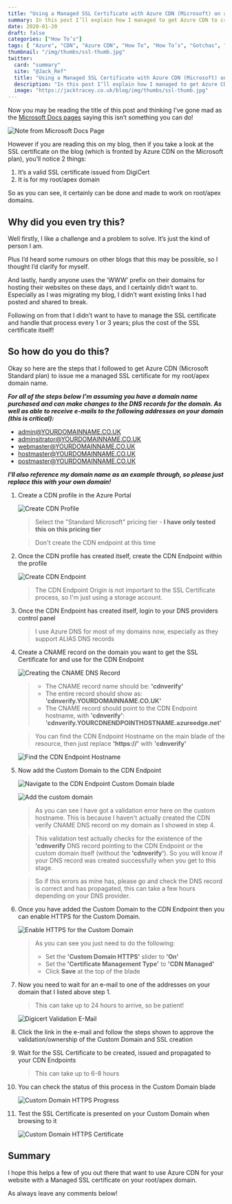 ```yaml
---
title: "Using a Managed SSL Certificate with Azure CDN (Microsoft) on a Root Apex Domain"
summary: In this post I’ll explain how I managed to get Azure CDN to create and manage the SSL certificate for my root apex domain
date: 2020-01-20
draft: false
categories: ["How To’s"]
tags: [ "Azure", "CDN", "Azure CDN", "How To", "How To’s", "Gotchas", "DNS", "Domains", "SSL", "Certificates" ]
thumbnail: "/img/thumbs/ssl-thumb.jpg"
twitter:
  card: "summary"
  site: "@Jack_Ref"
  title: "Using a Managed SSL Certificate with Azure CDN (Microsoft) on a Root/Apex Domain"
  description: "In this post I’ll explain how I managed to get Azure CDN to create and manage the SSL certificate for my root/apex domain"
  image: "https://jacktracey.co.uk/blog/img/thumbs/ssl-thumb.jpg"
---
```


Now you may be reading the title of this post and thinking I’ve gone mad as the [Microsoft Docs pages](https://docs.microsoft.com/en-us/azure/cdn/cdn-custom-ssl?tabs=option-1-default-enable-https-with-a-cdn-managed-certificate#prerequisites) saying this isn’t something you can do!

![Note from Microsoft Docs Page](/img/az-cdn-root-ssl-1.png)

However if you are reading this on my blog, then if you take a look at the SSL certificate on the blog (which is fronted by Azure CDN on the Microsoft plan), you’ll notice 2 things:

1. It’s a valid SSL certificate issued from DigiCert
2. It is for my root/apex domain

So as you can see, it certainly can be done and made to work on root/apex domains. 

## Why did you even try this?

Well firstly, I like a challenge and a problem to solve. It’s just the kind of person I am. 

Plus I’d heard some rumours on other blogs that this may be possible, so I thought I’d clarify for myself. 

And lastly, hardly anyone uses the ‘WWW’ prefix on their domains for hosting their websites on these days, and I certainly didn’t want to. Especially as I was migrating my blog, I didn’t want existing links I had posted and shared to break. 

Following on from that I didn’t want to have to manage the SSL certificate and handle that process every 1 or 3 years; plus the cost of the SSL certificate itself!

## So how do you do this?

Okay so here are the steps that I followed to get Azure CDN (Microsoft Standard plan) to issue me a managed SSL certificate for my root/apex domain name. 

***For all of the steps below I'm assuming you have a domain name purchased and can make changes to the DNS records for the domain. As well as able to receive e-mails to the following addresses on your domain (this is critical):***
- admin@YOURDOMAINNAME.CO.UK
- adminsitrator@YOURDOMAINNAME.CO.UK
- webmaster@YOURDOMAINNAME.CO.UK
- hostmaster@YOURDOMAINNAME.CO.UK
- postmaster@YOURDOMAINNAME.CO.UK

***I'll also reference my domain name as an example through, so please just replace this with your own domain!***

1. Create a CDN profile in the Azure Portal
   
   ![Create CDN Profile](/img/az-cdn-root-ssl-demo-1.png)
   
   > Select the "Standard Microsoft" pricing tier - **I have only tested this on this pricing tier**

   > Don't create the CDN endpoint at this time

2. Once the CDN profile has created itself, create the CDN Endpoint within the profile

   ![Create CDN Endpoint](/img/az-cdn-root-ssl-demo-2.png)

   > The CDN Endpoint Origin is not important to the SSL Certificate process, so I'm just using a storage account.

3. Once the CDN Endpoint has created itself, login to your DNS providers control panel
   
   > I use Azure DNS for most of my domains now, especially as they support ALIAS DNS records

4. Create a CNAME record on the domain you want to get the SSL Certificate for and use for the CDN Endpoint
   
   ![Creating the CNAME DNS Record](/img/az-cdn-root-ssl-demo-3.png)
   
   > - The CNAME record name should be: **'cdnverify'**
   > - The entire record should show as: **'cdnverify.YOURDOMAINNAME.CO.UK'**
   > - The CNAME record should point to the CDN Endpoint hostname, with **'cdnverify'**: **'cdnverify.YOURCDNENDPOINTHOSTNAME.azureedge.net'**

   > You can find the CDN Endpoint Hostname on the main blade of the resource, then just replace **'https://'** with **'cdnverify'**

   ![Find the CDN Endpoint Hostname](/img/az-cdn-root-ssl-demo-4.png)

5. Now add the Custom Domain to the CDN Endpoint
   
   ![Navigate to the CDN Endpoint Custom Domain blade](/img/az-cdn-root-ssl-demo-5.png)

   ![Add the custom domain](/img/az-cdn-root-ssl-demo-6.png)

   > As you can see I have got a validation error here on the custom hostname. This is because I haven't actually created the CDN verify CNAME DNS record on my domain as I showed in step 4.

   > This validation test actually checks for the existence of the **'cdnverify** DNS record pointing to the CDN Endpoint or the custom domain itself (without the **'cdnverify'**). So you will know if your DNS record was created successfully when you get to this stage.

   > So if this errors as mine has, please go and check the DNS record is correct and has propagated, this can take a few hours depending on your DNS provider.

6. Once you have added the Custom Domain to the CDN Endpoint then you can enable HTTPS for the Custom Domain.
   
   ![Enable HTTPS for the Custom Domain](/img/az-cdn-root-ssl-demo-7.png)

   > As you can see you just need to do the following:
   > - Set the **'Custom Domain HTTPS'** slider to **'On'**
   > - Set the **'Certificate Management Type'** to **'CDN Managed'**
   > - Click **Save** at the top of the blade

7. Now you need to wait for an e-mail to one of the addresses on your domain that I listed above step 1. 
   
   > This can take up to 24 hours to arrive, so be patient!
   
   ![Digicert Validation E-Mail](/img/az-cdn-root-ssl-demo-8.png)

8. Click the link in the e-mail and follow the steps shown to approve the validation/ownership of the Custom Domain and SSL creation
9. Wait for the SSL Certificate to be created, issued and propagated to your CDN Endpoints 
  
   > This can take up to 6-8 hours

10. You can check the status of this process in the Custom Domain blade
    
    ![Custom Domain HTTPS Progress](/img/az-cdn-root-ssl-demo-9.png)

11. Test the SSL Certificate is presented on your Custom Domain when browsing to it
    
    ![Custom Domain HTTPS Certificate](/img/az-cdn-root-ssl-demo-10.png)

## Summary

I hope this helps a few of you out there that want to use Azure CDN for your website with a Managed SSL certificate on your root/apex domain.

As always leave any comments below!